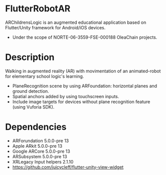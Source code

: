 # FlutterRobotAR

ARChildrensLogic is an augmented educational application based on Flutter/Unity framework for Android/iOS devices. 
   - Under the scope of NORTE-06-3559-FSE-000188 OleaChain projects.

# Description
Walking in augmented reality (AR) with movimentation of an animated-robot for elementary school logic's learning.

- PlaneRecognition scene by using ARFoundation: horizontal planes and ground detection.
- Spatial anchors added by using touchscreen inputs.
- Include image targets for devices without plane recognition feature (using Vuforia SDK).  


# Dependencies

- ARForundation 5.0.0-pre 13
- Apple ARkit  5.0.0-pre 13
- Google ARCore  5.0.0-pre 13
- ARSubsystem  5.0.0-pre 13
- XRLegacy Input helpers 2.1.10
- https://github.com/juicycleff/flutter-unity-view-widget

